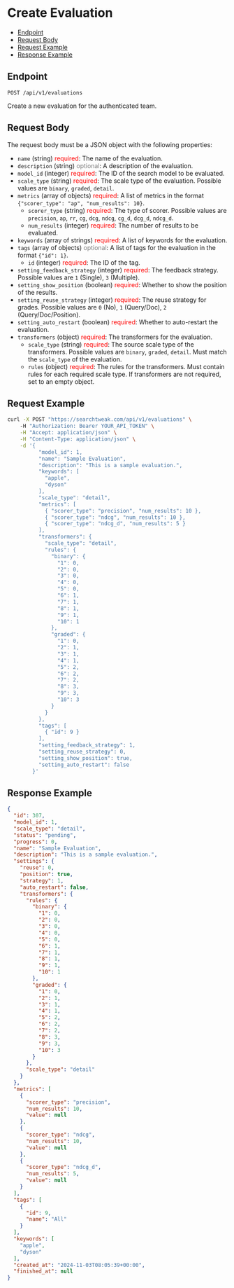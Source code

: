 # Create Evaluation

- [Endpoint](#endpoint)
- [Request Body](#request-body)
- [Request Example](#request-example)
- [Response Example](#response-example)

<a name="endpoint"></a>
## Endpoint

`POST /api/v1/evaluations`

Create a new evaluation for the authenticated team.

<a name="request-body"></a>
## Request Body

The request body must be a JSON object with the following properties:

- `name` (string) <span style="color: red">required</span>: The name of the evaluation.
- `description` (string) <span style="color: grey">optional</span>: A description of the evaluation.
- `model_id` (integer) <span style="color: red">required</span>: The ID of the search model to be evaluated.
- `scale_type` (string) <span style="color: red">required</span>: The scale type of the evaluation. Possible values are `binary`, `graded`, `detail`.
- `metrics` (array of objects) <span style="color: red">required</span>: A list of metrics in the format `{"scorer_type": "ap", "num_results": 10}`.
  - `scorer_type` (string) <span style="color: red">required</span>: The type of scorer. Possible values are `precision`, `ap`, `rr`, `cg`, `dcg`, `ndcg`, `cg_d`, `dcg_d`, `ndcg_d`.
  - `num_results` (integer) <span style="color: red">required</span>: The number of results to be evaluated.
- `keywords` (array of strings) <span style="color: red">required</span>: A list of keywords for the evaluation.
- `tags` (array of objects) <span style="color: grey">optional</span>: A list of tags for the evaluation in the format `{"id": 1}`.
  - `id` (integer) <span style="color: red">required</span>: The ID of the tag.
- `setting_feedback_strategy` (integer) <span style="color: red">required</span>: The feedback strategy. Possible values are `1` (Single), `3` (Multiple).
- `setting_show_position` (boolean) <span style="color: red">required</span>: Whether to show the position of the results.
- `setting_reuse_strategy` (integer) <span style="color: red">required</span>: The reuse strategy for grades. Possible values are `0` (No), `1` (Query/Doc), `2` (Query/Doc/Position).
- `setting_auto_restart` (boolean) <span style="color: red">required</span>: Whether to auto-restart the evaluation.
- `transformers` (object) <span style="color: red">required</span>: The transformers for the evaluation.
  - `scale_type` (string) <span style="color: red">required</span>: The source scale type of the transformers. Possible values are `binary`, `graded`, `detail`. Must match the `scale_type` of the evaluation.
  - `rules` (object) <span style="color: red">required</span>: The rules for the transformers. Must contain rules for each required scale type. If transformers are not required, set to an empty object.

<a name="request-example"></a>
## Request Example

```bash
curl -X POST "https://searchtweak.com/api/v1/evaluations" \ 
    -H "Authorization: Bearer YOUR_API_TOKEN" \
    -H "Accept: application/json" \
    -H "Content-Type: application/json" \
    -d '{
          "model_id": 1,
          "name": "Sample Evaluation",
          "description": "This is a sample evaluation.",
          "keywords": [
            "apple",
            "dyson"
          ],
          "scale_type": "detail",
          "metrics": [
            { "scorer_type": "precision", "num_results": 10 },
            { "scorer_type": "ndcg", "num_results": 10 },
            { "scorer_type": "ndcg_d", "num_results": 5 }
          ],
          "transformers": {
            "scale_type": "detail",
            "rules": {
              "binary": {
                "1": 0,
                "2": 0,
                "3": 0,
                "4": 0,
                "5": 0,
                "6": 1,
                "7": 1,
                "8": 1,
                "9": 1,
                "10": 1
              },
              "graded": {
                "1": 0,
                "2": 1,
                "3": 1,
                "4": 1,
                "5": 2,
                "6": 2,
                "7": 2,
                "8": 3,
                "9": 3,
                "10": 3
              }
            }
          },
          "tags": [
            { "id": 9 }
          ],
          "setting_feedback_strategy": 1,
          "setting_reuse_strategy": 0,
          "setting_show_position": true,
          "setting_auto_restart": false
        }'
```
 
<a name="response-example"></a>
## Response Example
```json
{
  "id": 307,
  "model_id": 1,
  "scale_type": "detail",
  "status": "pending",
  "progress": 0,
  "name": "Sample Evaluation",
  "description": "This is a sample evaluation.",
  "settings": {
    "reuse": 0,
    "position": true,
    "strategy": 1,
    "auto_restart": false,
    "transformers": {
      "rules": {
        "binary": {
          "1": 0,
          "2": 0,
          "3": 0,
          "4": 0,
          "5": 0,
          "6": 1,
          "7": 1,
          "8": 1,
          "9": 1,
          "10": 1
        },
        "graded": {
          "1": 0,
          "2": 1,
          "3": 1,
          "4": 1,
          "5": 2,
          "6": 2,
          "7": 2,
          "8": 3,
          "9": 3,
          "10": 3
        }
      },
      "scale_type": "detail"
    }
  },
  "metrics": [
    {
      "scorer_type": "precision",
      "num_results": 10,
      "value": null
    },
    {
      "scorer_type": "ndcg",
      "num_results": 10,
      "value": null
    },
    {
      "scorer_type": "ndcg_d",
      "num_results": 5,
      "value": null
    }
  ],
  "tags": [
    {
      "id": 9,
      "name": "All"
    }
  ],
  "keywords": [
    "apple",
    "dyson"
  ],
  "created_at": "2024-11-03T08:05:39+00:00",
  "finished_at": null
}
```
